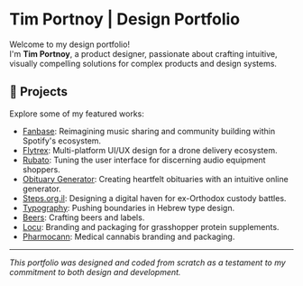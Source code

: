 # Tim Portnoy | Design Portfolio

Welcome to my design portfolio!  
I'm **Tim Portnoy**, a product designer, passionate about crafting intuitive, visually compelling solutions for complex products and design systems.

## 🚀 Projects

Explore some of my featured works:

- [Fanbase](Fanbase/Fanbase.html): Reimagining music sharing and community building within Spotify's ecosystem.
- [Flytrex](Flytrex/Flytrex.html): Multi-platform UI/UX design for a drone delivery ecosystem.
- [Rubato](Rubato/Rubato.html): Tuning the user interface for discerning audio equipment shoppers.
- [Obituary Generator](Obituary/Obituary.html): Creating heartfelt obituaries with an intuitive online generator.
- [Steps.org.il](Steps.org.il/Steps.html): Designing a digital haven for ex-Orthodox custody battles.
- [Typography](Typography/Typo.html): Pushing boundaries in Hebrew type design.
- [Beers](Beers/Beers.html): Crafting beers and labels.
- [Locu](Locu-compressed/locu.html): Branding and packaging for grasshopper protein supplements.
- [Pharmocann](Pharmocann/Pharmocann.html): Medical cannabis branding and packaging.

---

*This portfolio was designed and coded from scratch as a testament to my commitment to both design and development.*
